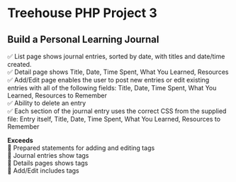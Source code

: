 # Treehouse PHP Project 3  
## Build a Personal Learning Journal  
  
:white_check_mark: List page shows journal entries, sorted by date, with titles and date/time created.  
:white_check_mark: Detail page shows Title, Date, Time Spent, What You Learned, Resources   
:white_check_mark: Add/Edit page enables the user to post new entries or edit existing entries with all of the following fields: Title, Date, Time Spent, What You Learned, Resources to Remember  
:white_check_mark: Ability to delete an entry  
:white_check_mark: Each section of the journal entry uses the correct CSS from the supplied file: Entry itself, Title, Date, Time Spent, What You Learned, Resources to Remember  
  
**Exceeds**  
:black_square_button: Prepared statements for adding and editing tags  
:black_square_button: Journal entries show tags  
:black_square_button: Details pages shows tags  
:black_square_button: Add/Edit includes tags  
